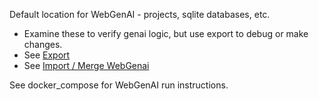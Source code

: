 Default location for WebGenAI - projects, sqlite databases, etc.
* Examine these to verify genai logic, but use export to debug or make changes.
* See [Export](https://apilogicserver.github.io/Docs/WebGenAI-CLI/#export)
* See [Import / Merge WebGenai](https://apilogicserver.github.io/Docs/IDE-Import-WebGenAI/)

See docker_compose for WebGenAI run instructions.
